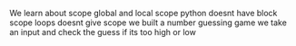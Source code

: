 We learn about scope
global and local scope
python doesnt have block scope
loops doesnt give scope
we built a number guessing game
we take an input  and check the guess if its  too high or low